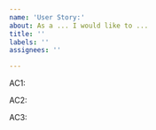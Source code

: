 ```yaml
---
name: 'User Story:'
about: As a ... I would like to ...
title: ''
labels: ''
assignees: ''

---
```


AC1:

AC2:

AC3:
